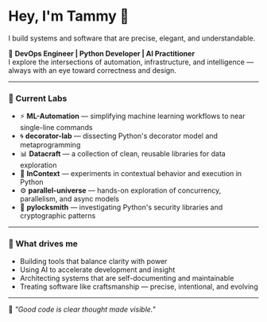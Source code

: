 <!-- ![Banner](github-header-banner.png) -->

# Hey, I'm Tammy 🐻

I build systems and software that are precise, elegant, and understandable.

🧠 **DevOps Engineer | Python Developer | AI Practitioner**  
I explore the intersections of automation, infrastructure, and intelligence — always with an eye toward correctness and design.

---

### 🔬 Current Labs
- ⚡ **ML-Automation** — simplifying machine learning workflows to near single-line commands
- 🌀 **decorator-lab** — dissecting Python's decorator model and metaprogramming  
- 📊 **Datacraft** — a collection of clean, reusable libraries for data exploration  
- 🧩 **InContext** — experiments in contextual behavior and execution in Python  
- ⚙️ **parallel-universe** — hands-on exploration of concurrency, parallelism, and async models  
- 🔐 **pylocksmith** — investigating Python's security libraries and cryptographic patterns

---

### 🧰 What drives me
- Building tools that balance clarity with power  
- Using AI to accelerate development and insight  
- Architecting systems that are self-documenting and maintainable  
- Treating software like craftsmanship — precise, intentional, and evolving

---

💬 *"Good code is clear thought made visible."*
